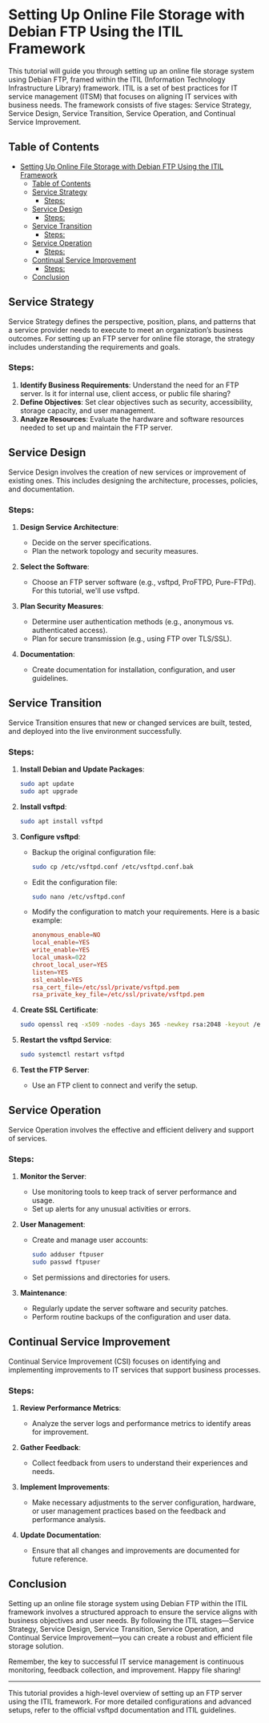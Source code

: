 # Setting Up Online File Storage with Debian FTP Using the ITIL Framework

This tutorial will guide you through setting up an online file storage system using Debian FTP, framed within the ITIL (Information Technology Infrastructure Library) framework. ITIL is a set of best practices for IT service management (ITSM) that focuses on aligning IT services with business needs. The framework consists of five stages: Service Strategy, Service Design, Service Transition, Service Operation, and Continual Service Improvement.

## Table of Contents

- [Setting Up Online File Storage with Debian FTP Using the ITIL Framework](#setting-up-online-file-storage-with-debian-ftp-using-the-itil-framework)
  - [Table of Contents](#table-of-contents)
  - [Service Strategy](#service-strategy)
    - [Steps:](#steps)
  - [Service Design](#service-design)
    - [Steps:](#steps-1)
  - [Service Transition](#service-transition)
    - [Steps:](#steps-2)
  - [Service Operation](#service-operation)
    - [Steps:](#steps-3)
  - [Continual Service Improvement](#continual-service-improvement)
    - [Steps:](#steps-4)
  - [Conclusion](#conclusion)

## Service Strategy

Service Strategy defines the perspective, position, plans, and patterns that a service provider needs to execute to meet an organization’s business outcomes. For setting up an FTP server for online file storage, the strategy includes understanding the requirements and goals.

### Steps:

1. **Identify Business Requirements**: Understand the need for an FTP server. Is it for internal use, client access, or public file sharing?
2. **Define Objectives**: Set clear objectives such as security, accessibility, storage capacity, and user management.
3. **Analyze Resources**: Evaluate the hardware and software resources needed to set up and maintain the FTP server.

## Service Design

Service Design involves the creation of new services or improvement of existing ones. This includes designing the architecture, processes, policies, and documentation.

### Steps:

1. **Design Service Architecture**:
    - Decide on the server specifications.
    - Plan the network topology and security measures.

2. **Select the Software**:
    - Choose an FTP server software (e.g., vsftpd, ProFTPD, Pure-FTPd). For this tutorial, we'll use vsftpd.

3. **Plan Security Measures**:
    - Determine user authentication methods (e.g., anonymous vs. authenticated access).
    - Plan for secure transmission (e.g., using FTP over TLS/SSL).

4. **Documentation**:
    - Create documentation for installation, configuration, and user guidelines.

## Service Transition

Service Transition ensures that new or changed services are built, tested, and deployed into the live environment successfully.

### Steps:

1. **Install Debian and Update Packages**:
    ```sh
    sudo apt update
    sudo apt upgrade
    ```

2. **Install vsftpd**:
    ```sh
    sudo apt install vsftpd
    ```

3. **Configure vsftpd**:
    - Backup the original configuration file:
      ```sh
      sudo cp /etc/vsftpd.conf /etc/vsftpd.conf.bak
      ```
    - Edit the configuration file:
      ```sh
      sudo nano /etc/vsftpd.conf
      ```
    - Modify the configuration to match your requirements. Here is a basic example:
      ```conf
      anonymous_enable=NO
      local_enable=YES
      write_enable=YES
      local_umask=022
      chroot_local_user=YES
      listen=YES
      ssl_enable=YES
      rsa_cert_file=/etc/ssl/private/vsftpd.pem
      rsa_private_key_file=/etc/ssl/private/vsftpd.pem
      ```

4. **Create SSL Certificate**:
    ```sh
    sudo openssl req -x509 -nodes -days 365 -newkey rsa:2048 -keyout /etc/ssl/private/vsftpd.pem -out /etc/ssl/private/vsftpd.pem
    ```

5. **Restart the vsftpd Service**:
    ```sh
    sudo systemctl restart vsftpd
    ```

6. **Test the FTP Server**:
    - Use an FTP client to connect and verify the setup.

## Service Operation

Service Operation involves the effective and efficient delivery and support of services.

### Steps:

1. **Monitor the Server**:
    - Use monitoring tools to keep track of server performance and usage.
    - Set up alerts for any unusual activities or errors.

2. **User Management**:
    - Create and manage user accounts:
      ```sh
      sudo adduser ftpuser
      sudo passwd ftpuser
      ```
    - Set permissions and directories for users.

3. **Maintenance**:
    - Regularly update the server software and security patches.
    - Perform routine backups of the configuration and user data.

## Continual Service Improvement

Continual Service Improvement (CSI) focuses on identifying and implementing improvements to IT services that support business processes.

### Steps:

1. **Review Performance Metrics**:
    - Analyze the server logs and performance metrics to identify areas for improvement.

2. **Gather Feedback**:
    - Collect feedback from users to understand their experiences and needs.

3. **Implement Improvements**:
    - Make necessary adjustments to the server configuration, hardware, or user management practices based on the feedback and performance analysis.

4. **Update Documentation**:
    - Ensure that all changes and improvements are documented for future reference.

## Conclusion

Setting up an online file storage system using Debian FTP within the ITIL framework involves a structured approach to ensure the service aligns with business objectives and user needs. By following the ITIL stages—Service Strategy, Service Design, Service Transition, Service Operation, and Continual Service Improvement—you can create a robust and efficient file storage solution.

Remember, the key to successful IT service management is continuous monitoring, feedback collection, and improvement. Happy file sharing!

---

This tutorial provides a high-level overview of setting up an FTP server using the ITIL framework. For more detailed configurations and advanced setups, refer to the official vsftpd documentation and ITIL guidelines.